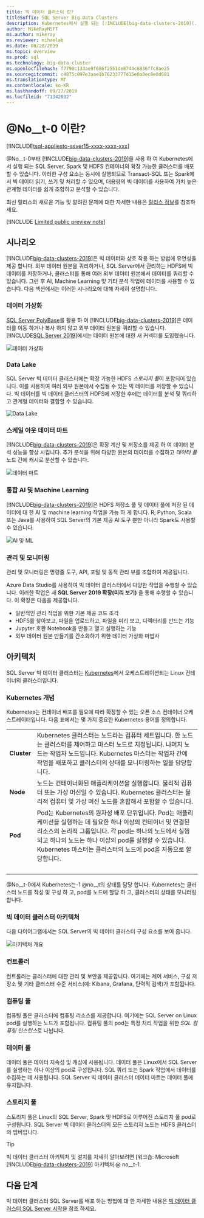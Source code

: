 ```yaml
---
title: 빅 데이터 클러스터 란?
titleSuffix: SQL Server Big Data Clusters
description: Kubernetes에서 실행 되는 [!INCLUDE[big-data-clusters-2019](../includes/ssbigdataclusters-ver15.md)] (미리 보기)에 대해 알아보고 관계형 및 HDFS 데이터 모두에 대 한 확장 옵션을 제공 합니다.
author: MikeRayMSFT
ms.author: mikeray
ms.reviewer: mihaelab
ms.date: 08/28/2019
ms.topic: overview
ms.prod: sql
ms.technology: big-data-cluster
ms.openlocfilehash: f7790c133ae9f686f2551de8744c6836ffc8ae25
ms.sourcegitcommit: c4875c097e3aae1b76233777d15e0a0ec8e0d681
ms.translationtype: MT
ms.contentlocale: ko-KR
ms.lasthandoff: 09/27/2019
ms.locfileid: "71342032"
---
```

# <a name="what-are-includebig-data-clusters-2019includesssbigdataclusters-ss-novermd"></a>@No__t-0 이란?

[!INCLUDE[tsql-appliesto-ssver15-xxxx-xxxx-xxx](../includes/tsql-appliesto-ssver15-xxxx-xxxx-xxx.md)]

@No__t-0부터 [!INCLUDE[big-data-clusters-2019](../includes/ssbigdataclusters-ss-nover.md)]을 사용 하 여 Kubernetes에서 실행 되는 SQL Server, Spark 및 HDFS 컨테이너의 확장 가능한 클러스터를 배포할 수 있습니다. 이러한 구성 요소는 동시에 실행되므로 Transact-SQL 또는 Spark에서 빅 데이터 읽기, 쓰기 및 처리할 수 있으며, 대용량의 빅 데이터를 사용하여 가치 높은 관계형 데이터를 쉽게 조합하고 분석할 수 있습니다.

최신 릴리스의 새로운 기능 및 알려진 문제에 대한 자세한 내용은 [릴리스 정보](release-notes-big-data-cluster.md)를 참조하세요.

[!INCLUDE [Limited public preview note](../includes/big-data-cluster-preview-note.md)]

## <a name="scenarios"></a>시나리오

[!INCLUDE[big-data-clusters-2019](../includes/ssbigdataclusters-ss-nover.md)]은 빅 데이터와 상호 작용 하는 방법에 유연성을 제공 합니다. 외부 데이터 원본을 쿼리하거나, SQL Server에서 관리하는 HDFS에 빅 데이터를 저장하거나, 클러스터를 통해 여러 외부 데이터 원본에서 데이터를 쿼리할 수 있습니다. 그런 후 AI, Machine Learning 및 기타 분석 작업에 데이터를 사용할 수 있습니다. 다음 섹션에서는 이러한 시나리오에 대해 자세히 설명합니다.

### <a name="data-virtualization"></a>데이터 가상화

[SQL Server PolyBase](../relational-databases/polybase/polybase-guide.md)를 활용 하 여 [!INCLUDE[big-data-clusters-2019](../includes/ssbigdataclusters-ss-nover.md)]은 데이터를 이동 하거나 복사 하지 않고 외부 데이터 원본을 쿼리할 수 있습니다. [!INCLUDE[SQL Server 2019](../includes/sssqlv15-md.md)]에서는 데이터 원본에 대한 새 커넥터를 도입했습니다.

![데이터 가상화](media/big-data-cluster-overview/data-virtualization.png)

### <a name="data-lake"></a>Data Lake

SQL Server 빅 데이터 클러스터에는 확장 가능한 HDFS *스토리지 풀*이 포함되어 있습니다. 이를 사용하여 여러 외부 원본에서 수집될 수 있는 빅 데이터를 저장할 수 있습니다. 빅 데이터를 빅 데이터 클러스터의 HDFS에 저장한 후에는 데이터를 분석 및 쿼리하고 관계형 데이터와 결합할 수 있습니다.

![Data Lake](media/big-data-cluster-overview/data-lake.png)

### <a name="scale-out-data-mart"></a>스케일 아웃 데이터 마트

[!INCLUDE[big-data-clusters-2019](../includes/ssbigdataclusters-ss-nover.md)]은 확장 계산 및 저장소를 제공 하 여 데이터 분석 성능을 향상 시킵니다. 추가 분석을 위해 다양한 원본의 데이터를 수집하고 *데이터 풀* 노드 간에 캐시로 분산할 수 있습니다.

![데이터 마트](media/big-data-cluster-overview/data-mart.png)

### <a name="integrated-ai-and-machine-learning"></a>통합 AI 및 Machine Learning

[!INCLUDE[big-data-clusters-2019](../includes/ssbigdataclusters-ss-nover.md)]은 HDFS 저장소 풀 및 데이터 풀에 저장 된 데이터에 대 한 AI 및 machine learning 작업을 가능 하 게 합니다. R, Python, Scala 또는 Java를 사용하여 SQL Server의 기본 제공 AI 도구 뿐만 아니라 Spark도 사용할 수 있습니다.

![AI 및 ML](media/big-data-cluster-overview/ai-ml-spark.png)

### <a name="management-and-monitoring"></a>관리 및 모니터링

관리 및 모니터링은 명령줄 도구, API, 포털 및 동적 관리 뷰를 조합하여 제공됩니다.

Azure Data Studio를 사용하여 빅 데이터 클러스터에서 다양한 작업을 수행할 수 있습니다. 이러한 작업은 새 **SQL Server 2019 확장(미리 보기)** 을 통해 수행할 수 있습니다. 이 확장은 다음을 제공합니다.

- 일반적인 관리 작업을 위한 기본 제공 코드 조각
- HDFS를 찾아보고, 파일을 업로드하고, 파일을 미리 보고, 디렉터리를 만드는 기능
- Jupyter 호환 Notebook을 만들고 열고 실행하는 기능
- 외부 데이터 원본 만들기를 간소화하기 위한 데이터 가상화 마법사

## <a id="architecture"></a> 아키텍처

SQL Server 빅 데이터 클러스터는 [Kubernetes](https://kubernetes.io/docs/concepts/)에서 오케스트레이션되는 Linux 컨테이너의 클러스터입니다.

### <a name="kubernetes-concepts"></a>Kubernetes 개념

Kubernetes는 컨테이너 배포를 필요에 따라 확장할 수 있는 오픈 소스 컨테이너 오케스트레이터입니다. 다음 표에서는 몇 가지 중요한 Kubernetes 용어를 정의합니다.

|||
|:--|:--|
| **Cluster** | Kubernetes 클러스터는 노드라는 컴퓨터 세트입니다. 한 노드는 클러스터를 제어하고 마스터 노드로 지정됩니다. 나머지 노드는 작업자 노드입니다. Kubernetes 마스터는 작업자 간에 작업을 배포하고 클러스터의 상태를 모니터링하는 일을 담당합니다. |
| **Node** | 노드는 컨테이너화된 애플리케이션을 실행합니다. 물리적 컴퓨터 또는 가상 머신일 수 있습니다. Kubernetes 클러스터는 물리적 컴퓨터 및 가상 머신 노드를 혼합해서 포함할 수 있습니다. |
| **Pod** | Pod는 Kubernetes의 원자성 배포 단위입니다. Pod는 애플리케이션을 실행하는 데 필요한 하나 이상의 컨테이너 및 연결된 리소스의 논리적 그룹입니다. 각 pod는 하나의 노드에서 실행되고 하나의 노드는 하나 이상의 pod를 실행할 수 있습니다. Kubernetes 마스터는 클러스터의 노드에 pod을 자동으로 할당합니다. |
| &nbsp; ||

@No__t-0에서 Kubernetes는-1 @no__t의 상태를 담당 합니다. Kubernetes는 클러스터 노드를 작성 및 구성 하 고, pod를 노드에 할당 하 고, 클러스터의 상태를 모니터링 합니다.

### <a name="big-data-clusters-architecture"></a>빅 데이터 클러스터 아키텍처

다음 다이어그램에서는 SQL Server의 빅 데이터 클러스터 구성 요소를 보여 줍니다.

![아키텍처 개요](media/big-data-cluster-overview/architecture-diagram-overview.png)

### <a id="controlplane"></a> 컨트롤러

컨트롤러는 클러스터에 대한 관리 및 보안을 제공합니다. 여기에는 제어 서비스, 구성 저장소 및 기타 클러스터 수준 서비스(예: Kibana, Grafana, 탄력적 검색)가 포함됩니다.

### <a id="computeplane"></a> 컴퓨팅 풀

컴퓨팅 풀은 클러스터에 컴퓨팅 리소스를 제공합니다. 여기에는 SQL Server on Linux pod를 실행하는 노드가 포함됩니다. 컴퓨팅 풀의 pod는 특정 처리 작업을 위한 *SQL 컴퓨팅 인스턴스*로 나뉩니다. 

### <a id="dataplane"></a> 데이터 풀

데이터 풀은 데이터 지속성 및 캐싱에 사용됩니다. 데이터 풀은 Linux에서 SQL Server를 실행하는 하나 이상의 pod로 구성됩니다. SQL 쿼리 또는 Spark 작업에서 데이터를 수집하는 데 사용됩니다. SQL Server 빅 데이터 클러스터 데이터 마트는 데이터 풀에 유지됩니다. 

### <a name="storage-pool"></a>스토리지 풀

스토리지 풀은 Linux의 SQL Server, Spark 및 HDFS로 이루어진 스토리지 풀 pod로 구성됩니다. SQL Server 빅 데이터 클러스터의 모든 스토리지 노드는 HDFS 클러스터의 멤버입니다.

> [!TIP]
> 빅 데이터 클러스터 아키텍처 및 설치를 자세히 알아보려면 [워크숍: Microsoft [!INCLUDE[big-data-clusters-2019](../includes/ssbigdataclusters-ss-nover.md)] 아키텍처 @ no__t-1.

## <a name="next-steps"></a>다음 단계

빅 데이터 클러스터 SQL Server를 배포 하는 방법에 대 한 자세한 내용은 [빅 데이터 클러스터 SQL Server 시작](deploy-get-started.md)을 참조 하세요.
